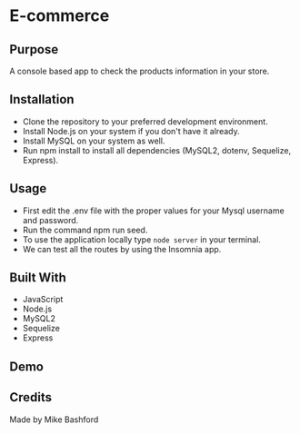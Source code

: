 # E-commerce

## Purpose

A console based app to check the products information in your store.

## Installation

- Clone the repository to your preferred development environment.
- Install Node.js on your system if you don't have it already.
- Install MySQL on your system as well.
- Run npm install to install all dependencies (MySQL2, dotenv, Sequelize, Express).

## Usage

- First edit the .env file with the proper values for your Mysql username and password.
- Run the command npm run seed.
- To use the application locally type <code>node server</code> in your terminal.
- We can test all the routes by using the Insomnia app.

## Built With

- JavaScript
- Node.js
- MySQL2
- Sequelize
- Express

## Demo

## Credits

Made by Mike Bashford
